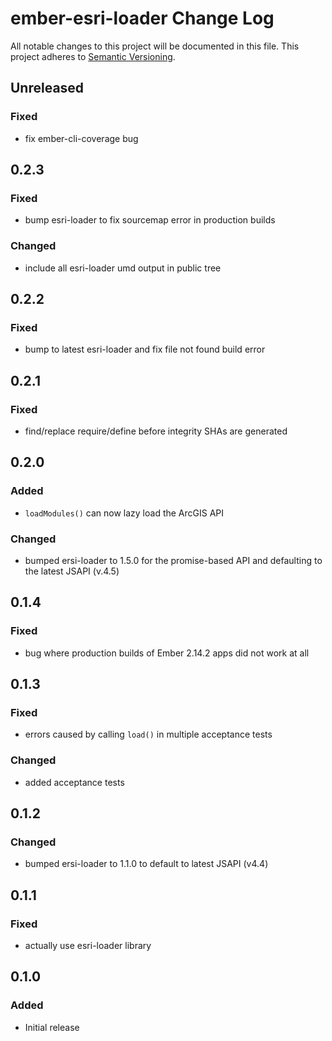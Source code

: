 # ember-esri-loader Change Log
All notable changes to this project will be documented in this file.
This project adheres to [Semantic Versioning](http://semver.org/).

## Unreleased

### Fixed
- fix ember-cli-coverage bug

## 0.2.3

### Fixed
- bump esri-loader to fix sourcemap error in production builds

### Changed
- include all esri-loader umd output in public tree

## 0.2.2

### Fixed
- bump to latest esri-loader and fix file not found build error

## 0.2.1

### Fixed
- find/replace require/define before integrity SHAs are generated

## 0.2.0

### Added
- `loadModules()` can now lazy load the ArcGIS API

### Changed
- bumped ersi-loader to 1.5.0 for the promise-based API and defaulting to the latest JSAPI (v.4.5)

## 0.1.4

### Fixed
- bug where production builds of Ember 2.14.2 apps did not work at all

## 0.1.3

### Fixed
- errors caused by calling `load()` in multiple acceptance tests

### Changed
- added acceptance tests

## 0.1.2

### Changed
- bumped ersi-loader to 1.1.0 to default to latest JSAPI (v4.4)

## 0.1.1

### Fixed
- actually use esri-loader library

## 0.1.0

### Added
- Initial release
